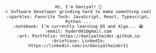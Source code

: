 <p align="center">
  <samp>
    Hi, I'm Daniyal! 👋 <br>
    🔥 Software Developer grinding hard to make something cool  <br>
    :sparkles: Favorite Tech: JavaScript, React, Typescript, Python ... <br>
    :notebook: I’m currently learning DS and Algo... 😭  <br>
    :email:	hyderd01@gmail.com <br>
    :art: Portfolio: https://daniyalhaider.github.io <br>
    :briefcase: LinkedIn: https://linkedin.com/in/daniyalhaider11 <br>
  </samp>
</p>

